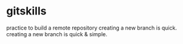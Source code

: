 # gitskills
practice to build a remote repository
creating a new branch is quick.
creating a new branch is quick & simple.